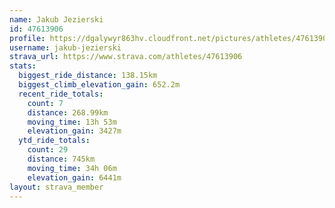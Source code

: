 ```yaml
---
name: Jakub Jezierski
id: 47613906
profile: https://dgalywyr863hv.cloudfront.net/pictures/athletes/47613906/14681924/1/large.jpg
username: jakub-jezierski
strava_url: https://www.strava.com/athletes/47613906
stats:
  biggest_ride_distance: 138.15km
  biggest_climb_elevation_gain: 652.2m
  recent_ride_totals:
    count: 7
    distance: 268.99km
    moving_time: 13h 53m
    elevation_gain: 3427m
  ytd_ride_totals:
    count: 29
    distance: 745km
    moving_time: 34h 06m
    elevation_gain: 6441m
layout: strava_member
--- 
```

